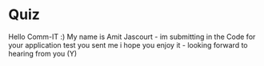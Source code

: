 # Quiz

Hello Comm-IT :)
My name is Amit Jascourt - im submitting in the Code for your application test you sent me 
i hope you enjoy it - looking forward to hearing from you (Y)
